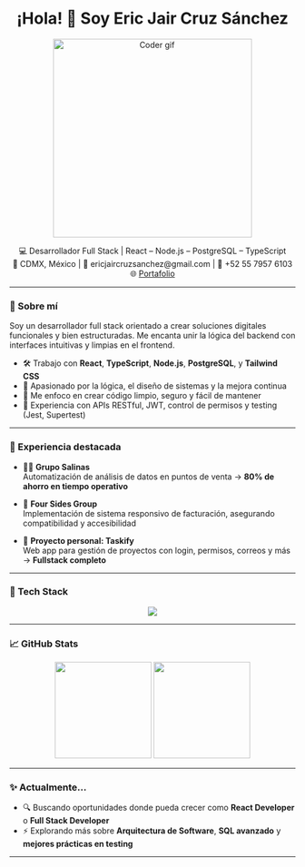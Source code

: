 <h1 align="center">¡Hola! 👋 Soy Eric Jair Cruz Sánchez</h1>

<p align="center">
  <img src="https://media.giphy.com/media/qgQUggAC3Pfv687qPC/giphy.gif" width="350" alt="Coder gif"/>
</p>

<p align="center">
  💻 Desarrollador Full Stack | React – Node.js – PostgreSQL – TypeScript <br/>
  📍 CDMX, México | 📧 ericjaircruzsanchez@gmail.com | 📱 +52 55 7957 6103 <br/>
  🌐 <a href="https://ericjairc.github.io/Portafolio/" target="_blank">Portafolio</a>
</p>

---

### 🚀 Sobre mí

Soy un desarrollador full stack orientado a crear soluciones digitales funcionales y bien estructuradas. Me encanta unir la lógica del backend con interfaces intuitivas y limpias en el frontend.

- 🛠 Trabajo con **React**, **TypeScript**, **Node.js**, **PostgreSQL**, y **Tailwind CSS**
- 🧠 Apasionado por la lógica, el diseño de sistemas y la mejora continua
- 🔐 Me enfoco en crear código limpio, seguro y fácil de mantener
- 🧩 Experiencia con APIs RESTful, JWT, control de permisos y testing (Jest, Supertest)

---

### 🧠 Experiencia destacada

- 👨‍💻 **Grupo Salinas**  
  Automatización de análisis de datos en puntos de venta → **80% de ahorro en tiempo operativo**

- 🎯 **Four Sides Group**  
  Implementación de sistema responsivo de facturación, asegurando compatibilidad y accesibilidad

- 🧪 **Proyecto personal: Taskify**  
  Web app para gestión de proyectos con login, permisos, correos y más → **Fullstack completo**

---

### 🧰 Tech Stack

<div align="center">
  <img src="https://skillicons.dev/icons?i=html,css,js,ts,react,nodejs,express,postgres,tailwind,git,jest,java" />
</div>

---

### 📈 GitHub Stats

<div align="center">
  <img height="170" src="https://github-readme-stats.vercel.app/api?username=ericjairc&show_icons=true&theme=radical" />
  <img height="170" src="https://github-readme-stats.vercel.app/api/top-langs/?username=ericjairc&layout=compact&theme=radical" />
</div>

---

### ✨ Actualmente...

- 🔍 Buscando oportunidades donde pueda crecer como **React Developer** o **Full Stack Developer**
- ⚡ Explorando más sobre **Arquitectura de Software**, **SQL avanzado** y **mejores prácticas en testing**

---
